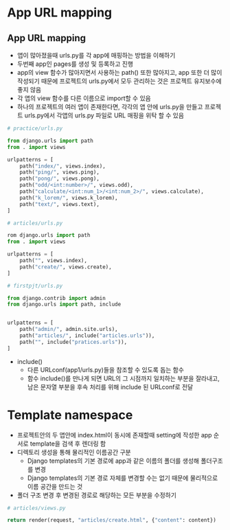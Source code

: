 # App URL mapping

## App URL mapping

- 앱이 많아졌을때 urls.py를 각 app에 매핑하는 방법을 이해하기
- 두번째 app인 pages를 생성 및 등록하고 진행
- app의 view 함수가 많아지면서 사용하는 path() 또한 많아지고, app 또한 더 많이 작성되기 때문에 프로젝트의 urls.py에서 모두 관리하는 것은 프로젝트 유지보수에 좋지 않음
- 각 앱의 view 함수를 다른 이름으로 import할 수 있음
- 하나의 프로젝트의 여러 앱이 존재한다면, 각각의 앱 안에 urls.py을 만들고 프로젝트 urls.py에서 각앱의 urls.py 파일로 URL 매핑을 위탁 할 수 있음

```python
# practice/urls.py

from django.urls import path
from . import views

urlpatterns = [
    path("index/", views.index),
    path("ping/", views.ping),
    path("pong/", views.pong),
    path("odd/<int:number>/", views.odd),
    path("calculate/<int:num_1>/<int:num_2>/", views.calculate),
    path("k_lorem/", views.k_lorem),
    path("text/", views.text),
]

# articles/urls.py

rom django.urls import path
from . import views

urlpatterns = [
    path("", views.index),
    path("create/", views.create),
]
```

```python
# firstpjt/urls.py

from django.contrib import admin
from django.urls import path, include


urlpatterns = [
    path("admin/", admin.site.urls),
    path("articles/", include("articles.urls")),
    path("", include("pratices.urls")),
]
```

- include()
  - 다른 URLconf(app1/urls.py)들을 참조할 수 있도록 돕는 함수
  - 함수 include()를 만나게 되면 URL의 그 시점까지 일치하는 부분을 잘라내고, 남은 문자열 부분을 후속 처리를 위해 include 된 URLconf로 전달



# Template namespace

- 프로젝트안의 두 앱안에 index.html이 동시에 존재할때 setting에 작성한 app 순서로 template을 검색 후 렌더링 함
- 디렉토리 생성을 통해 물리적인 이름공간 구분
  - Django templates의 기본 경로에 app과 같은 이름의 폴더를 생성해 폴더구조를 변경
  - Django templates의 기본 경로 자체를 변경할 수는 없기 때문에 물리적으로 이름 공간을 만드는 것
- 폴더 구조 변경 후 변경된 경로로 해당하는 모든 부분을 수정하기

```python
# articles/views.py

return render(request, "articles/create.html", {"content": content})
```

